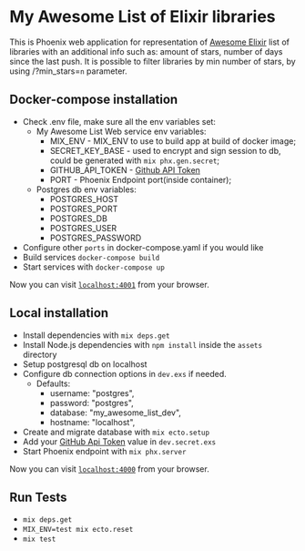 # My Awesome List of Elixir libraries

This is Phoenix web application for representation of [Awesome Elixir](https://github.com/h4cc/awesome-elixir) list of libraries with an additional info such as: amount of stars, number of days since the last push. It is possible to filter libraries by min number of stars, by using /?min_stars=`n` parameter.

## Docker-compose installation
  * Check .env file, make sure all the env variables set:
    * My Awesome List Web service env variables:
      * MIX_ENV - MIX_ENV to use to build app at build of docker image;
      * SECRET_KEY_BASE - used to encrypt and sign session to db, could be generated with `mix phx.gen.secret`;
      * GITHUB_API_TOKEN - [Github API Token](https://docs.github.com/en/github/authenticating-to-github/creating-a-personal-access-token)
      * PORT - Phoenix Endpoint port(inside container);
    * Postgres db env variables:
      * POSTGRES_HOST
      * POSTGRES_PORT
      * POSTGRES_DB
      * POSTGRES_USER
      * POSTGRES_PASSWORD
  * Configure other `ports` in docker-compose.yaml if you would like
  * Build services `docker-compose build`
  * Start services with `docker-compose up`

  Now you can visit [`localhost:4001`](http://localhost:4001) from your browser.

## Local installation
  * Install dependencies with `mix deps.get`
  * Install Node.js dependencies with `npm install` inside the `assets` directory
  * Setup postgresql db on localhost
  * Configure db connection options in `dev.exs` if needed.
    * Defaults:  
      * username: "postgres",
      * password: "postgres",
      * database: "my_awesome_list_dev",
      * hostname: "localhost",
  * Create and migrate database with `mix ecto.setup`
  * Add your [GitHub Api Token](https://docs.github.com/en/github/authenticating-to-github/creating-a-personal-access-token#creating-a-token) value in `dev.secret.exs`
  * Start Phoenix endpoint with `mix phx.server`

  Now you can visit [`localhost:4000`](http://localhost:4000) from your browser.

## Run Tests
  * `mix deps.get`
  * `MIX_ENV=test mix ecto.reset`
  * `mix test`
